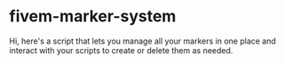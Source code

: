 # fivem-marker-system
Hi, here's a script that lets you manage all your markers in one place and interact with your scripts to create or delete them as needed.
